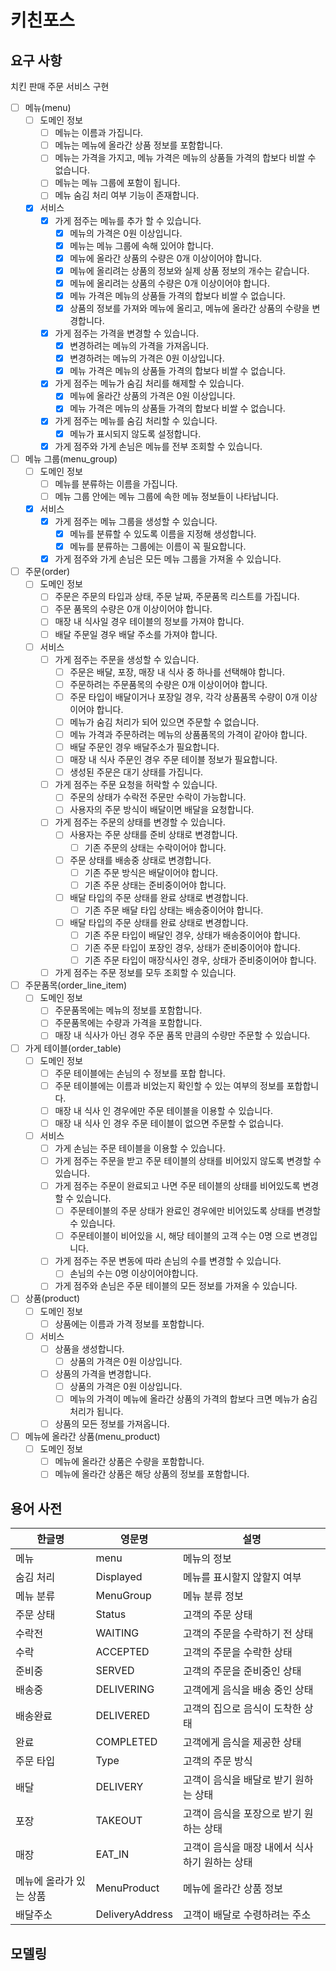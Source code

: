 # 키친포스

## 요구 사항
치킨 판매 주문 서비스 구현

- [ ] 메뉴(menu)
  - [ ] 도메인 정보
    - [ ] 메뉴는 이름과 가집니다.
    - [ ] 메뉴는 메뉴에 올라간 상품 정보를 포함합니다.
    - [ ] 메뉴는 가격을 가지고, 메뉴 가격은 메뉴의 상품들 가격의 합보다 비쌀 수 없습니다.
    - [ ] 메뉴는 메뉴 그룹에 포함이 됩니다.
    - [ ] 메뉴 숨김 처리 여부 기능이 존재합니다.
  - [X] 서비스
    - [X] 가게 점주는 메뉴를 추가 할 수 있습니다.
      - [X] 메뉴의 가격은 0원 이상입니다.
      - [X] 메뉴는 메뉴 그룹에 속해 있어야 합니다.
      - [X] 메뉴에 올라간 상품의 수량은 0개 이상이어야 합니다.
      - [X] 메뉴에 올리려는 상품의 정보와 실제 상품 정보의 개수는 같습니다.
      - [X] 메뉴에 올리려는 상품의 수량은 0개 이상이어야 합니다.
      - [X] 메뉴 가격은 메뉴의 상품들 가격의 합보다 비쌀 수 없습니다.
      - [X] 상품의 정보를 가져와 메뉴에 올리고, 메뉴에 올라간 상품의 수량을 변경합니다.
    - [X] 가게 점주는 가격을 변경할 수 있습니다.
      - [X] 변경하려는 메뉴의 가격을 가져옵니다.
      - [X] 변경하려는 메뉴의 가격은 0원 이상입니다.
      - [X] 메뉴 가격은 메뉴의 상품들 가격의 합보다 비쌀 수 없습니다.
    - [X] 가게 점주는 메뉴가 숨김 처리를 해제할 수 있습니다.
      - [X] 메뉴에 올라간 상품의 가격은 0원 이상입니다.
      - [X] 메뉴 가격은 메뉴의 상품들 가격의 합보다 비쌀 수 없습니다.
    - [X] 가게 점주는 메뉴를 숨김 처리할 수 있습니다.
      - [X] 메뉴가 표시되지 않도록 설정합니다.
    - [X] 가게 점주와 가게 손님은 메뉴를 전부 조회할 수 있습니다.
- [ ] 메뉴 그룹(menu_group)
  - [ ] 도메인 정보
    - [ ] 메뉴를 분류하는 이름을 가집니다.
    - [ ] 메뉴 그룹 안에는 메뉴 그룹에 속한 메뉴 정보들이 나타납니다.
  - [X] 서비스
    - [X] 가게 점주는 메뉴 그룹을 생성할 수 있습니다.
      - [X] 메뉴를 분류할 수 있도록 이름을 지정해 생성합니다.
      - [X] 메뉴를 분류하는 그룹에는 이름이 꼭 필요합니다.
    - [X] 가게 점주와 가게 손님은 모든 메뉴 그룹을 가져올 수 있습니다.
- [ ] 주문(order)
  - [ ] 도메인 정보
    - [ ] 주문은 주문의 타입과 상태, 주문 날짜, 주문품목 리스트를 가집니다.
    - [ ] 주문 품목의 수량은 0개 이상이어야 합니다.
    - [ ] 매장 내 식사일 경우 테이블의 정보를 가져야 합니다.
    - [ ] 배달 주문일 경우 배달 주소를 가져야 합니다.
  - [ ] 서비스
    - [ ] 가게 점주는 주문을 생성할 수 있습니다.
      - [ ] 주문은 배달, 포장, 매장 내 식사 중 하나를 선택해야 합니다.
      - [ ] 주문하려는 주문품목의 수량은 0개 이상이어야 합니다.
      - [ ] 주문 타입이 배달이거나 포장일 경우, 각각 상품품목 수량이 0개 이상이어야 합니다.
      - [ ] 메뉴가 숨김 처리가 되어 있으면 주문할 수 없습니다.
      - [ ] 메뉴 가격과 주문하려는 메뉴의 상품품목의 가격이 같아야 합니다.
      - [ ] 배달 주문인 경우 배달주소가 필요합니다.
      - [ ] 매장 내 식사 주문인 경우 주문 테이블 정보가 필요합니다.
      - [ ] 생성된 주문은 대기 상태를 가집니다.
    - [ ] 가게 점주는 주문 요청을 허락할 수 있습니다.
      - [ ] 주문의 상태가 수락전 주문만 수락이 가능합니다.
      - [ ] 사용자의 주문 방식이 배달이면 배달을 요청합니다.
    - [ ] 가게 점주는 주문의 상태를 변경할 수 있습니다.
      - [ ] 사용자는 주문 상태를 준비 상태로 변경합니다.
        - [ ] 기존 주문의 상태는 수락이어야 합니다.
      - [ ] 주문 상태를 배송중 상태로 변경합니다.
        - [ ] 기존 주문 방식은 배달이어야 합니다.
        - [ ] 기존 주문 상태는 준비중이어야 합니다.
      - [ ] 배달 타입의 주문 상태를 완료 상태로 변경합니다.
        - [ ] 기존 주문 배달 타입 상태는 배송중이어야 합니다.  
      - [ ] 배달 타입의 주문 상태를 완료 상태로 변경합니다.
        - [ ] 기존 주문 타입이 배달인 경우, 상태가 배송중이어야 합니다.
        - [ ] 기존 주문 타입이 포장인 경우, 상태가 준비중이어야 합니다.
        - [ ] 기존 주문 타입이 매장식사인 경우, 상태가 준비중이어야 합니다.
    - [ ] 가게 점주는 주문 정보를 모두 조회할 수 있습니다.
- [ ] 주문품목(order_line_item)
  - [ ] 도메인 정보
    - [ ] 주문품목에는 메뉴의 정보를 포함합니다.
    - [ ] 주문품목에는 수량과 가격을 포함합니다.
    - [ ] 매장 내 식사가 아닌 경우 주문 품목 만큼의 수량만 주문할 수 있습니다.
- [ ] 가게 테이블(order_table)
  - [ ] 도메인 정보
    - [ ] 주문 테이블에는 손님의 수 정보를 포합 합니다.
    - [ ] 주문 테이블에는 이름과 비었는지 확인할 수 있는 여부의 정보를 포합합니다.
    - [ ] 매장 내 식사 인 경우에만 주문 테이블을 이용할 수 있습니다.
    - [ ] 매장 내 식사 인 경우 주문 테이블이 없으면 주문할 수 없습니다.
  - [ ] 서비스
    - [ ] 가게 손님는 주문 테이블을 이용할 수 있습니다.
    - [ ] 가게 점주는 주문을 받고 주문 테이블의 상태를 비어있지 않도록 변경할 수 있습니다.
    - [ ] 가게 점주는 주문이 완료되고 나면 주문 테이블의 상태를 비어있도록 변경할 수 있습니다.
      - [ ] 주문테이블의 주문 상태가 완료인 경우에만 비어있도록 상태를 변경할 수 있습니다.
      - [ ] 주문테이블이 비어있을 시, 해당 테이블의 고객 수는 0명 으로 변경입니다.
    - [ ] 가게 점주는 주문 변동에 따라 손님의 수를 변경할 수 있습니다.
      - [ ] 손님의 수는 0명 이상이어야합니다.
    - [ ] 가게 점주와 손님은 주문 테이블의 모든 정보를 가져올 수 있습니다.
- [ ] 상품(product)
  - [ ] 도메인 정보
    - [ ] 상품에는 이름과 가격 정보를 포함합니다.
  - [ ] 서비스
    - [ ] 상품을 생성합니다.
      - [ ] 상품의 가격은 0원 이상입니다.
    - [ ] 상품의 가격을 변경합니다.
      - [ ] 상품의 가격은 0원 이상입니다.
      - [ ] 메뉴의 가격이 메뉴에 올라간 상품의 가격의 합보다 크면 메뉴가 숨김 처리가 됩니다.
    - [ ] 상품의 모든 정보를 가져옵니다.
- [ ] 메뉴에 올라간 상품(menu_product)
  - [ ] 도메인 정보
    - [ ] 메뉴에 올라간 상품은 수량을 포함합니다.
    - [ ] 메뉴에 올라간 상품은 해당 상품의 정보를 포함합니다.

## 용어 사전

| 한글명            | 영문명             | 설명                         |
|----------------|-----------------|----------------------------|
| 메뉴             | menu            | 메뉴의 정보                     |
| 숨김 처리          | Displayed       | 메뉴를 표시할지 않할지 여부            |
| 메뉴 분류          | MenuGroup       | 메뉴 분류 정보                   |
| 주문 상태          | Status          | 고객의 주문 상태                  |
| 수락전            | WAITING         | 고객의 주문을 수락하기 전 상태          |
| 수락             | ACCEPTED        | 고객의 주문을 수락한 상태             |
| 준비중            | SERVED          | 고객의 주문을 준비중인 상태            |
| 배송중            | DELIVERING      | 고객에게 음식을 배송 중인 상태          |
| 배송완료           | DELIVERED       | 고객의 집으로 음식이 도착한 상태         |
| 완료             | COMPLETED       | 고객에게 음식을 제공한 상태            |
| 주문 타입          | Type            | 고객의 주문 방식                  |
| 배달             | DELIVERY        | 고객이 음식을 배달로 받기 원하는 상태      |
| 포장             | TAKEOUT         | 고객이 음식을 포장으로 받기 원하는 상태     |
| 매장             | EAT_IN          | 고객이 음식을 매장 내에서 식사하기 원하는 상태 |
| 메뉴에 올라가 있는 상품  | MenuProduct     | 메뉴에 올라간 상품 정보              |
| 배달주소           | DeliveryAddress | 고객이 배달로 수령하려는 주소           |

## 모델링
